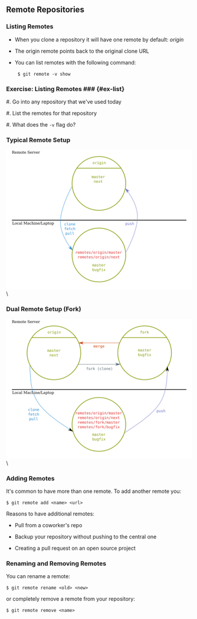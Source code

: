 Remote Repositories
-------------------

### Listing Remotes ###

  * When you clone a repository it will have one remote by default: *origin*

  * The origin remote points back to the original clone URL

  * You can list remotes with the following command:

         $ git remote -v show

### Exercise: Listing Remotes ### {#ex-list}

  #. Go into any repository that we've used today

  #. List the remotes for that repository

  #. What does the `-v` flag do?

### Typical Remote Setup ###

![](../../diagrams/external/origin.svg)\
<!-- Placeholder -->

### Dual Remote Setup (Fork) ###

![](../../diagrams/external/origin-fork.svg)\
<!-- Placeholder -->

### Adding Remotes ###

It's common to have more than one remote.  To add another remote you:

    $ git remote add <name> <url>

Reasons to have additional remotes:

  * Pull from a coworker's repo

  * Backup your repository without pushing to the central one

  * Creating a pull request on an open source project

### Renaming and Removing Remotes ###

You can rename a remote:

    $ git remote rename <old> <new>

or completely remove a remote from your repository:

    $ git remote remove <name>

